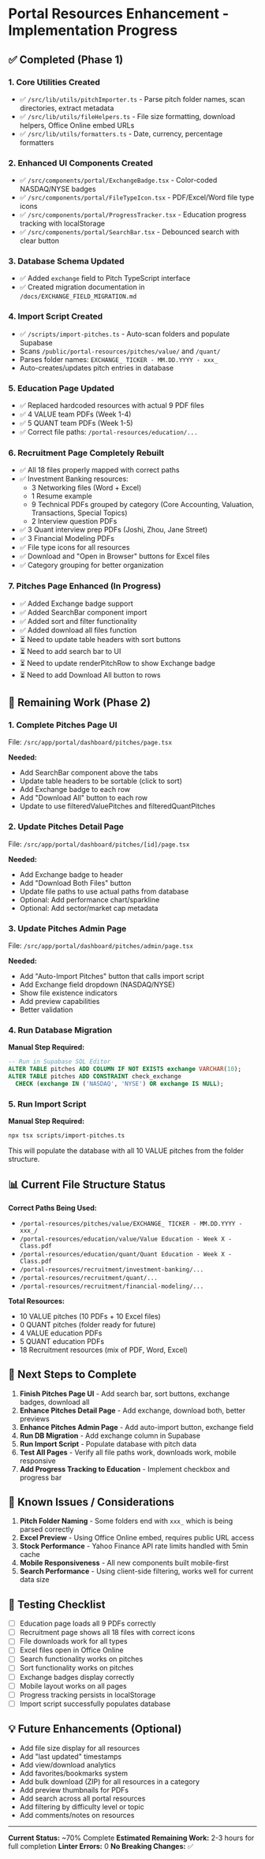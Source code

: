 # Portal Resources Enhancement - Implementation Progress

## ✅ Completed (Phase 1)

### 1. Core Utilities Created

- ✅ `/src/lib/utils/pitchImporter.ts` - Parse pitch folder names, scan directories, extract metadata
- ✅ `/src/lib/utils/fileHelpers.ts` - File size formatting, download helpers, Office Online embed URLs
- ✅ `/src/lib/utils/formatters.ts` - Date, currency, percentage formatters

### 2. Enhanced UI Components Created

- ✅ `/src/components/portal/ExchangeBadge.tsx` - Color-coded NASDAQ/NYSE badges
- ✅ `/src/components/portal/FileTypeIcon.tsx` - PDF/Excel/Word file type icons
- ✅ `/src/components/portal/ProgressTracker.tsx` - Education progress tracking with localStorage
- ✅ `/src/components/portal/SearchBar.tsx` - Debounced search with clear button

### 3. Database Schema Updated

- ✅ Added `exchange` field to Pitch TypeScript interface
- ✅ Created migration documentation in `/docs/EXCHANGE_FIELD_MIGRATION.md`

### 4. Import Script Created

- ✅ `/scripts/import-pitches.ts` - Auto-scan folders and populate Supabase
- Scans `/public/portal-resources/pitches/value/` and `/quant/`
- Parses folder names: `EXCHANGE_ TICKER - MM.DD.YYYY - xxx_`
- Auto-creates/updates pitch entries in database

### 5. Education Page Updated

- ✅ Replaced hardcoded resources with actual 9 PDF files
- ✅ 4 VALUE team PDFs (Week 1-4)
- ✅ 5 QUANT team PDFs (Week 1-5)
- ✅ Correct file paths: `/portal-resources/education/...`

### 6. Recruitment Page Completely Rebuilt

- ✅ All 18 files properly mapped with correct paths
- ✅ Investment Banking resources:
  - 3 Networking files (Word + Excel)
  - 1 Resume example
  - 9 Technical PDFs grouped by category (Core Accounting, Valuation, Transactions, Special Topics)
  - 2 Interview question PDFs
- ✅ 3 Quant interview prep PDFs (Joshi, Zhou, Jane Street)
- ✅ 3 Financial Modeling PDFs
- ✅ File type icons for all resources
- ✅ Download and "Open in Browser" buttons for Excel files
- ✅ Category grouping for better organization

### 7. Pitches Page Enhanced (In Progress)

- ✅ Added Exchange badge support
- ✅ Added SearchBar component import
- ✅ Added sort and filter functionality
- ✅ Added download all files function
- ⏳ Need to update table headers with sort buttons
- ⏳ Need to add search bar to UI
- ⏳ Need to update renderPitchRow to show Exchange badge
- ⏳ Need to add Download All button to rows

## 🚧 Remaining Work (Phase 2)

### 1. Complete Pitches Page UI

File: `/src/app/portal/dashboard/pitches/page.tsx`

**Needed:**

- Add SearchBar component above the tabs
- Update table headers to be sortable (click to sort)
- Add Exchange badge to each row
- Add "Download All" button to each row
- Update to use filteredValuePitches and filteredQuantPitches

### 2. Update Pitches Detail Page

File: `/src/app/portal/dashboard/pitches/[id]/page.tsx`

**Needed:**

- Add Exchange badge to header
- Add "Download Both Files" button
- Update file paths to use actual paths from database
- Optional: Add performance chart/sparkline
- Optional: Add sector/market cap metadata

### 3. Update Pitches Admin Page

File: `/src/app/portal/dashboard/pitches/admin/page.tsx`

**Needed:**

- Add "Auto-Import Pitches" button that calls import script
- Add Exchange field dropdown (NASDAQ/NYSE)
- Show file existence indicators
- Add preview capabilities
- Better validation

### 4. Run Database Migration

**Manual Step Required:**

```sql
-- Run in Supabase SQL Editor
ALTER TABLE pitches ADD COLUMN IF NOT EXISTS exchange VARCHAR(10);
ALTER TABLE pitches ADD CONSTRAINT check_exchange
  CHECK (exchange IN ('NASDAQ', 'NYSE') OR exchange IS NULL);
```

### 5. Run Import Script

**Manual Step Required:**

```bash
npx tsx scripts/import-pitches.ts
```

This will populate the database with all 10 VALUE pitches from the folder structure.

## 📊 Current File Structure Status

**Correct Paths Being Used:**

- `/portal-resources/pitches/value/EXCHANGE_ TICKER - MM.DD.YYYY - xxx_/`
- `/portal-resources/education/value/Value Education - Week X - Class.pdf`
- `/portal-resources/education/quant/Quant Education - Week X - Class.pdf`
- `/portal-resources/recruitment/investment-banking/...`
- `/portal-resources/recruitment/quant/...`
- `/portal-resources/recruitment/financial-modeling/...`

**Total Resources:**

- 10 VALUE pitches (10 PDFs + 10 Excel files)
- 0 QUANT pitches (folder ready for future)
- 4 VALUE education PDFs
- 5 QUANT education PDFs
- 18 Recruitment resources (mix of PDF, Word, Excel)

## 🎯 Next Steps to Complete

1. **Finish Pitches Page UI** - Add search bar, sort buttons, exchange badges, download all
2. **Enhance Pitches Detail Page** - Add exchange, download both, better previews
3. **Enhance Pitches Admin Page** - Add auto-import button, exchange field
4. **Run DB Migration** - Add exchange column in Supabase
5. **Run Import Script** - Populate database with pitch data
6. **Test All Pages** - Verify all file paths work, downloads work, mobile responsive
7. **Add Progress Tracking to Education** - Implement checkbox and progress bar

## 🐛 Known Issues / Considerations

1. **Pitch Folder Naming** - Some folders end with `xxx_` which is being parsed correctly
2. **Excel Preview** - Using Office Online embed, requires public URL access
3. **Stock Performance** - Yahoo Finance API rate limits handled with 5min cache
4. **Mobile Responsiveness** - All new components built mobile-first
5. **Search Performance** - Using client-side filtering, works well for current data size

## 📝 Testing Checklist

- [ ] Education page loads all 9 PDFs correctly
- [ ] Recruitment page shows all 18 files with correct icons
- [ ] File downloads work for all types
- [ ] Excel files open in Office Online
- [ ] Search functionality works on pitches
- [ ] Sort functionality works on pitches
- [ ] Exchange badges display correctly
- [ ] Mobile layout works on all pages
- [ ] Progress tracking persists in localStorage
- [ ] Import script successfully populates database

## 💡 Future Enhancements (Optional)

- Add file size display for all resources
- Add "last updated" timestamps
- Add view/download analytics
- Add favorites/bookmarks system
- Add bulk download (ZIP) for all resources in a category
- Add preview thumbnails for PDFs
- Add search across all portal resources
- Add filtering by difficulty level or topic
- Add comments/notes on resources

---

**Current Status:** ~70% Complete
**Estimated Remaining Work:** 2-3 hours for full completion
**Linter Errors:** 0
**No Breaking Changes:** ✅
